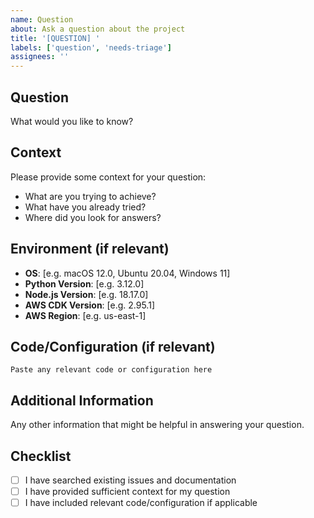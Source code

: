 ```yaml
---
name: Question
about: Ask a question about the project
title: '[QUESTION] '
labels: ['question', 'needs-triage']
assignees: ''
---
```


## Question
What would you like to know?

## Context
Please provide some context for your question:
- What are you trying to achieve?
- What have you already tried?
- Where did you look for answers?

## Environment (if relevant)
- **OS**: [e.g. macOS 12.0, Ubuntu 20.04, Windows 11]
- **Python Version**: [e.g. 3.12.0]
- **Node.js Version**: [e.g. 18.17.0]
- **AWS CDK Version**: [e.g. 2.95.1]
- **AWS Region**: [e.g. us-east-1]

## Code/Configuration (if relevant)
```
Paste any relevant code or configuration here
```

## Additional Information
Any other information that might be helpful in answering your question.

## Checklist
- [ ] I have searched existing issues and documentation
- [ ] I have provided sufficient context for my question
- [ ] I have included relevant code/configuration if applicable
